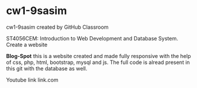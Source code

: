 # cw1-9sasim
cw1-9sasim created by GitHub Classroom

ST4056CEM: Introduction to Web Development and Database System.
Create a website 

**Blog-Spot**
this is a website created and made fully responsive with the help of css, php, html, bootstrap, mysql and js. The full code is alread present in this git with the database as well.

Youtube link
link.com

